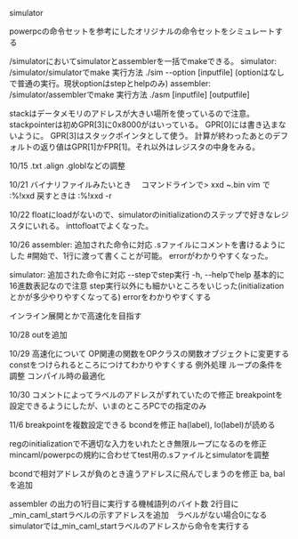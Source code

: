 simulator

powerpcの命令セットを参考にしたオリジナルの命令セットをシミュレートする

/simulatorにおいてsimulatorとassemblerを一括でmakeできる。
simulator: /simulator/simulatorでmake 実行方法 ./sim --option [inputfile]    (optionはなしで普通の実行。現状optionはstepとhelpのみ)
assembler: /simulator/assemblerでmake 実行方法 ./asm [inputfile] [outputfile]

stackはデータメモリのアドレスが大きい場所を使っているので注意。
stackpointerは初めGPR[3]に0x8000がはいっている。
GPR[0]には書き込まないように。
GPR[3]はスタックポインタとして使う。
計算が終わったあとのデフォルトの返り値はGPR[1]かFPR[1]。それ以外はレジスタの中身をみる。

10/15
.txt .align .globlなどの調整

10/21
バイナリファイルみたいとき　
コマンドラインで> xxd ~.bin
vim で :%!xxd  戻すときは :%!xxd -r

10/22
floatにloadがないので、simulatorのinitializationのステップで好きなレジスタにいれる。
inttofloatでよくなった。

10/26
assembler:
追加された命令に対応
.sファイルにコメントを書けるようにした #開始で、1行に渡って書くことが可能。
errorがわかりやすくなった。

simulator:
追加された命令に対応
--stepでstep実行
-h, --helpでhelp
基本的に16進数表記なので注意
step実行以外にも細かいところをいじった(initializationとかが多少やりやすくなってる)
errorをわかりやすくする

インライン展開とかで高速化を目指す

10/28
outを追加

10/29
高速化について
OP関連の関数をOPクラスの関数オブジェクトに変更する
constをつけられるところにつけてわかりやすくする
例外処理
ループの条件を調整
コンパイル時の最適化

10/30
コメントによってラベルのアドレスがずれていたので修正
breakpointを設定できるようにしたが、いまのところPCでの指定のみ

11/6
breakpointを複数設定できる
bcondを修正
ha(label), lo(label)が読める

regのinitializationで不適切な入力をいれたとき無限ループになるのを修正
mincaml/powerpcの規約に合わせてtest用の.sファイルとsimulatorを調整

bcondで相対アドレスが負のとき違うアドレスに飛んでしまうのを修正
ba, balを追加

assembler の出力の1行目に実行する機械語列のバイト数
									2行目に_min_caml_startラベルの示すアドレスを追加　ラベルがない場合0になる
simulatorでは_min_caml_startラベルのアドレスから命令を実行する

